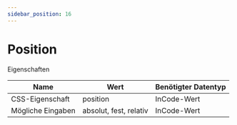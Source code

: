 ```yaml
---
sidebar_position: 16
---
```


# Position

Eigenschaften

| Name              | Wert              | Benötigter Datentyp   |
| ----              | ----              | --------------------- |
| CSS-Eigenschaft   | position    | InCode-Wert           |
| Mögliche Eingaben | absolut, fest, relativ | InCode-Wert           |